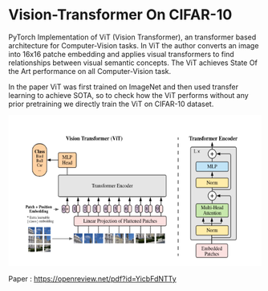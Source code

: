 # Vision-Transformer On CIFAR-10

PyTorch Implementation of ViT (Vision Transformer), an transformer based architecture for Computer-Vision tasks. In ViT the author converts an image into 16x16 patche embedding and applies visual transformers to find relationships between visual semantic concepts. The ViT achieves State Of the Art performance on all Computer-Vision task.

In the paper  ViT was first trained on ImageNet and then used transfer learning to achieve SOTA, so to check how the ViT performs without any prior pretraining we
directly train the ViT on CIFAR-10 dataset.

<p align="center">
  <img src="https://github.com/ShivamRajSharma/Vision-Transformer/blob/master/ViT.png" height="300"/>
</p>


Paper : https://openreview.net/pdf?id=YicbFdNTTy


